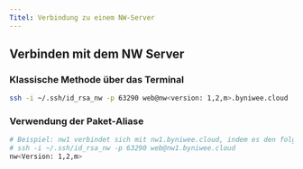 ```yaml
---
Titel: Verbindung zu einem NW-Server
---
```


## Verbinden mit dem NW Server

### Klassische Methode über das Terminal

```sh
ssh -i ~/.ssh/id_rsa_nw -p 63290 web@nw<version: 1,2,m>.byniwee.cloud
```

### Verwendung der Paket-Aliase

```sh
# Beispiel: nw1 verbindet sich mit nw1.byniwee.cloud, indem es den folgenden Befehl ausführt:
# ssh -i ~/.ssh/id_rsa_nw -p 63290 web@nw1.byniwee.cloud
nw<Version: 1,2,m>
```
